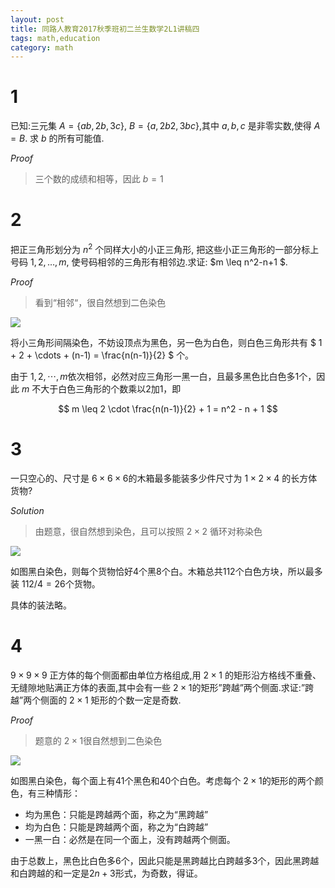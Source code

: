 ```yaml
---
layout: post
title: 同路人教育2017秋季班初二兰生数学2L1讲稿四
tags: math,education
category: math
---
```


# 1

已知:三元集 $A=\{ab,2b,3c\}$, $B=\{a,2b2 ,3bc\}$,其中 $a,b,c$ 是非零实数,使得 $A=B$.
求 $b$ 的所有可能值. 

*Proof* 

> 三个数的成绩和相等，因此 $b=1$

# 2

把正三角形划分为 $n^2$ 个同样大小的小正三角形, 把这些小正三角形的一部分标上号码
$1,2,…,m$, 使号码相邻的三角形有相邻边.求证: $m \leq n^2-n+1 $. 

*Proof*

> 看到“相邻“，很自然想到二色染色

![](https://crsando.github.io/images/2024-10-20/2_1.png)

将小三角形间隔染色，不妨设顶点为黑色，另一色为白色，则白色三角形共有 $ 1 + 2 + \cdots + (n-1) = \frac{n(n-1)}{2} $ 个。

由于 $1,2,\cdots, m$依次相邻，必然对应三角形一黑一白，且最多黑色比白色多1个，因此 $m$ 不大于白色三角形的个数乘以2加1，即

$$
    m \leq 2 \cdot \frac{n(n-1)}{2} + 1 = n^2 - n + 1
$$

# 3

一只空心的、尺寸是 $6 \times 6 \times 6$的木箱最多能装多少件尺寸为 $1 \times 2 \times 4$ 的长方体货物? 

*Solution*

> 由题意，很自然想到染色，且可以按照 $2 \times 2$ 循环对称染色

![](https://crsando.github.io/images/2024-10-20/3_1.png)

如图黑白染色，则每个货物恰好4个黑8个白。木箱总共$112$个白色方块，所以最多装 $112/4 = 26$个货物。

具体的装法略。

# 4

$9 \times 9 \times 9$ 正方体的每个侧面都由单位方格组成,用 $2 \times 1$ 的矩形沿方格线不重叠、
无缝隙地贴满正方体的表面,其中会有一些 $2\times 1$的矩形”跨越”两个侧面.求证:”跨越”两个侧面的
$2\times 1$ 矩形的个数一定是奇数.

*Proof*

> 题意的 $2\times 1$很自然想到二色染色

![](https://crsando.github.io/images/2024-10-20/4_1.png)

如图黑白染色，每个面上有41个黑色和40个白色。考虑每个 $2\times1$的矩形的两个颜色，有三种情形：

* 均为黑色：只能是跨越两个面，称之为“黑跨越”
* 均为白色：只能是跨越两个面，称之为“白跨越”
* 一黑一白：必然是在同一个面上，没有跨越两个侧面。

由于总数上，黑色比白色多6个，因此只能是黑跨越比白跨越多3个，因此黑跨越和白跨越的和一定是$2n+3$形式，为奇数，得证。